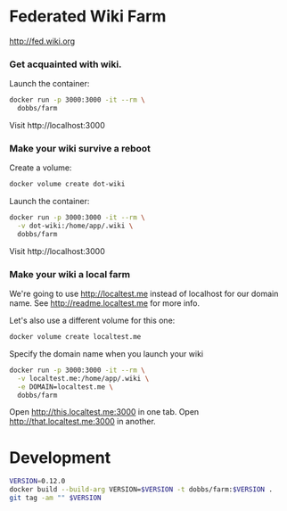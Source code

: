 # Federated Wiki Farm

http://fed.wiki.org

### Get acquainted with wiki.

Launch the container:
``` bash
docker run -p 3000:3000 -it --rm \
  dobbs/farm
```

Visit http://localhost:3000

### Make your wiki survive a reboot

Create a volume:

``` bash
docker volume create dot-wiki
```

Launch the container:
``` bash
docker run -p 3000:3000 -it --rm \
  -v dot-wiki:/home/app/.wiki \
  dobbs/farm
```

Visit http://localhost:3000

### Make your wiki a local farm

We're going to use http://localtest.me instead of localhost for our
domain name.  See http://readme.localtest.me for more info.

Let's also use a different volume for this one:
``` bash
docker volume create localtest.me
```

Specify the domain name when you launch your wiki
``` bash
docker run -p 3000:3000 -it --rm \
  -v localtest.me:/home/app/.wiki \
  -e DOMAIN=localtest.me \
  dobbs/farm
```

Open http://this.localtest.me:3000 in one tab.
Open http://that.localtest.me:3000 in another.

# Development

``` bash
VERSION=0.12.0
docker build --build-arg VERSION=$VERSION -t dobbs/farm:$VERSION .
git tag -am "" $VERSION
```
